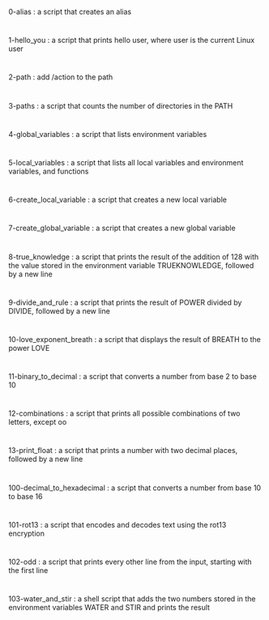 
0-alias : a script that creates an alias

#

1-hello_you : a script that prints hello user, where user is the current Linux user

#

2-path : add /action to the path

#

3-paths : a script that counts the number of directories in the PATH

#

4-global_variables : a script that lists environment variables

#

5-local_variables : a script that lists all local variables and environment variables, and functions

#

6-create_local_variable : a script that creates a new local variable

#

7-create_global_variable : a script that creates a new global variable

#

8-true_knowledge : a script that prints the result of the addition of 128 with the value stored in the environment variable TRUEKNOWLEDGE, followed by a new line

#

9-divide_and_rule : a script that prints the result of POWER divided by DIVIDE, followed by a new line

#

10-love_exponent_breath : a script that displays the result of BREATH to the power LOVE

#

11-binary_to_decimal : a script that converts a number from base 2 to base 10

#

12-combinations : a script that prints all possible combinations of two letters, except oo

#

13-print_float : a script that prints a number with two decimal places, followed by a new line

#

100-decimal_to_hexadecimal : a script that converts a number from base 10 to base 16

#

101-rot13 : a script that encodes and decodes text using the rot13 encryption

#

102-odd : a script that prints every other line from the input, starting with the first line

#

103-water_and_stir : a shell script that adds the two numbers stored in the environment variables WATER and STIR and prints the result

